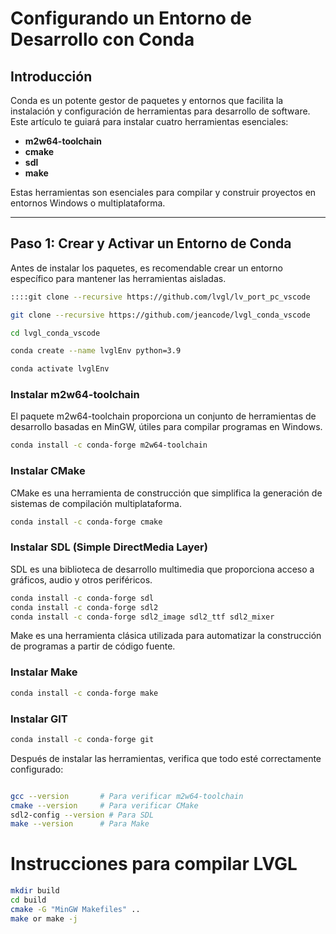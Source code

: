 # Configurando un Entorno de Desarrollo con Conda  

## Introducción  
Conda es un potente gestor de paquetes y entornos que facilita la instalación y configuración de herramientas para desarrollo de software. Este artículo te guiará para instalar cuatro herramientas esenciales:  

- **m2w64-toolchain**  
- **cmake**  
- **sdl**  
- **make**  

Estas herramientas son esenciales para compilar y construir proyectos en entornos Windows o multiplataforma.  

---

## Paso 1: Crear y Activar un Entorno de Conda  

Antes de instalar los paquetes, es recomendable crear un entorno específico para mantener las herramientas aisladas.  

```bash
::::git clone --recursive https://github.com/lvgl/lv_port_pc_vscode

git clone --recursive https://github.com/jeancode/lvgl_conda_vscode

cd lvgl_conda_vscode

conda create --name lvglEnv python=3.9

conda activate lvglEnv  
```

### Instalar m2w64-toolchain
El paquete m2w64-toolchain proporciona un conjunto de herramientas de desarrollo basadas en MinGW, útiles para compilar programas en Windows.
```bash  
conda install -c conda-forge m2w64-toolchain  
```
### Instalar CMake
CMake es una herramienta de construcción que simplifica la generación de sistemas de compilación multiplataforma.
```bash  
conda install -c conda-forge cmake
```
### Instalar SDL (Simple DirectMedia Layer)
SDL es una biblioteca de desarrollo multimedia que proporciona acceso a gráficos, audio y otros periféricos.
```bash  
conda install -c conda-forge sdl
conda install -c conda-forge sdl2
conda install -c conda-forge sdl2_image sdl2_ttf sdl2_mixer
```
Make es una herramienta clásica utilizada para automatizar la construcción de programas a partir de código fuente.
### Instalar Make
```bash  
conda install -c conda-forge make  
```


### Instalar GIT
```bash  
conda install -c conda-forge git  
```

Después de instalar las herramientas, verifica que todo esté correctamente configurado:
```bash  

gcc --version       # Para verificar m2w64-toolchain  
cmake --version     # Para verificar CMake  
sdl2-config --version # Para SDL  
make --version      # Para Make

```

# Instrucciones para compilar LVGL


```bash
mkdir build
cd build
cmake -G "MinGW Makefiles" ..
make or make -j 
```  

